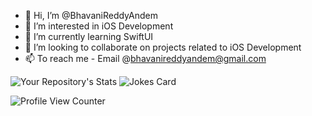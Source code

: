 - 👋 Hi, I’m @BhavaniReddyAndem
- 👀 I’m interested in iOS Development
- 🌱 I’m currently learning SwiftUI
- 💞️ I’m looking to collaborate on projects related to iOS Development
- 📫 To reach me - Email @bhavanireddyandem@gmail.com



  
![Your Repository's Stats](https://github-readme-stats.vercel.app/api/top-langs/?username=BhavaniReddyAndem&theme=blue-green)   ![Jokes Card](https://readme-jokes.vercel.app/api)



![Profile View Counter](https://komarev.com/ghpvc/?username=BhavaniReddyAndem)



